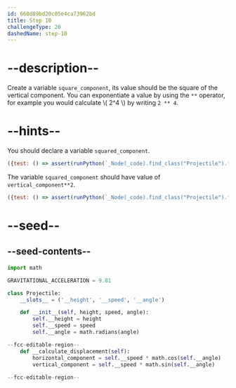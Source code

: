 ```yaml
---
id: 660d89bd20c05e4ca73962bd
title: Step 10
challengeType: 20
dashedName: step-10
---
```


# --description--

Create a variable `square_component`, its value should be the square of the vertical component. You can exponentiate a value by using the `**` operator, for example you would calculate \\( 2^4 \\) by writing `2 ** 4`.

# --hints--

You should declare a variable `squared_component`.

```js
({test: () => assert(runPython(`_Node(_code).find_class("Projectile").find_function("__calculate_displacement").has_variable('squared_component')`))})
```

The variable `squared_component` should have value of `vertical_component**2`.

```js
({test: () => assert(runPython(`_Node(_code).find_class("Projectile").find_function("__calculate_displacement").find_variable('squared_component').is_equivalent('squared_component = vertical_component**2')`))})
```

# --seed--

## --seed-contents--

```py
import math

GRAVITATIONAL_ACCELERATION = 9.81

class Projectile:
    __slots__ = ('__height', '__speed', '__angle')

    def __init__(self, height, speed, angle):
        self.__height = height
        self.__speed = speed
        self.__angle = math.radians(angle)

--fcc-editable-region--
    def __calculate_displacement(self):
        horizontal_component = self.__speed * math.cos(self.__angle)
        vertical_component = self.__speed * math.sin(self.__angle)
        
--fcc-editable-region--
        
```
